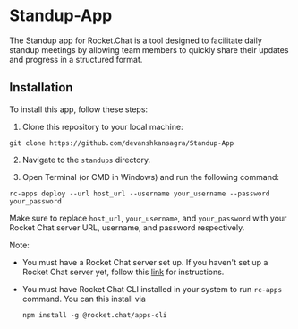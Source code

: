 # Standup-App
The Standup app for Rocket.Chat is a tool designed to facilitate daily standup meetings by allowing team members to quickly share their updates and progress in a structured format.

## Installation

To install this app, follow these steps:

1. Clone this repository to your local machine:

```
git clone https://github.com/devanshkansagra/Standup-App
```

2. Navigate to the `standups` directory.

3. Open Terminal (or CMD in Windows) and run the following command:

```
rc-apps deploy --url host_url --username your_username --password your_password
```

Make sure to replace `host_url`, `your_username`, and `your_password` with your Rocket Chat server URL, username, and password respectively.

Note: 
- You must have a Rocket Chat server set up. If you haven't set up a Rocket Chat server yet, follow this [link](https://developer.rocket.chat/open-source-projects/server/server-environment-setup) for instructions.
- You must have Rocket Chat CLI installed in your system to run `rc-apps` command. You can this install via

  ```
  npm install -g @rocket.chat/apps-cli
  ```

